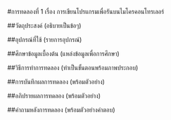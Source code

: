#การทดลองที่ 1 เรื่อง การเขียนโปรแกรมเพื่อรันบนไมโครคอนโทรเลอร์

##วัตถุประสงค์ (อธิบายเป็นข้อๆ)

##อุปกรณ์ที่ใช้ (รายการอุปกรณ์)

##ศึกษาข้อมูลเบื้องต้น (แหล่งข้อมูลเพื่อการศึกษา)

##วิธีการทำการทดลอง (ทำเป็นขั้นตอนพร้อมภาพประกอบ)

##การบันทึกผลการทดลอง (พร้อมตัวอย่าง)

##อภิปรายผลการทดลอง (พร้อมตัวอย่าง)

##คำถามหลังการทดลอง (พร้อมตัวอย่างคำตอบ)
